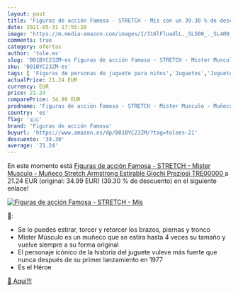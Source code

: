 ```yaml
---
layout: post
title: 'Figuras de acción Famosa - STRETCH - Mis con un 39.30 % de descuento'
date: 2021-05-31 17:55:28
image: 'https://m.media-amazon.com/images/I/316lFluadlL._SL500_._SL400_.jpg'
comments: true
category: ofertas
author: 'tole.es'
slug: 'B01BYC23ZM-es Figuras de acción Famosa - STRETCH - Mister Musculo -...'
sku: 'B01BYC23ZM-es'
tags: [ 'Figuras de personas de juguete para niños','Juguetes','Juguetes y juegos','Muñecos y figuras','Muñecos y figuras articulados','Muñecos y figuras de acción','famosa','figuras de acción famosa', ]
actualPrice: 21.24 EUR
currency: EUR
price: 21.24
comparePrice: 34.99 EUR
prodname: 'Figuras de acción Famosa - STRETCH - Mister Musculo - Muñeco Stretch Armstrong Estirable  Giochi Preziosi TRE00000 '
country: 'es'
flag: '🇪🇸'
brand: 'Figuras de acción Famosa'
buyurl: 'https://www.amazon.es/dp/B01BYC23ZM/?tag=tolees-21'
descuento: '39.30'
average: '21.24'
---
```


En este momento está [Figuras de acción Famosa - STRETCH - Mister Musculo - Muñeco Stretch Armstrong Estirable  Giochi Preziosi TRE00000 ](https://www.amazon.es/dp/B01BYC23ZM/?tag=tolees-21) a 21.24 EUR (original: 34.99 EUR) (39.30 %  de descuento) en el siguiente enlace!

[![Figuras de acción Famosa - STRETCH - Mis](https://m.media-amazon.com/images/I/316lFluadlL._SL500_._SL400_.jpg)](https://www.amazon.es/dp/B01BYC23ZM/?tag=tolees-21)

🔎:

- Se lo puedes estirar, torcer y retorcer los brazos, piernas y tronco
- Mister Músculo es un muñeco que se estira hasta 4 veces su tamaño y vuelve siempre a su forma original
- El personaje icónico de la historia del juguete vuleve más fuerte que nunca después de su primer lanzamiento en 1977
- Es el Héroe

[🛒 Aquí!!!](https://www.amazon.es/dp/B01BYC23ZM/?tag=tolees-21)
